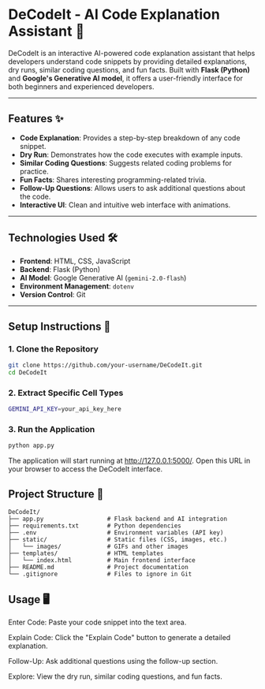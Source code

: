 # DeCodeIt - AI Code Explanation Assistant 🤖

DeCodeIt is an interactive AI-powered code explanation assistant that helps developers understand code snippets by providing detailed explanations, dry runs, similar coding questions, and fun facts. Built with **Flask (Python)** and **Google's Generative AI model**, it offers a user-friendly interface for both beginners and experienced developers.

---

## Features ✨

- **Code Explanation**: Provides a step-by-step breakdown of any code snippet.
- **Dry Run**: Demonstrates how the code executes with example inputs.
- **Similar Coding Questions**: Suggests related coding problems for practice.
- **Fun Facts**: Shares interesting programming-related trivia.
- **Follow-Up Questions**: Allows users to ask additional questions about the code.
- **Interactive UI**: Clean and intuitive web interface with animations.

---

## Technologies Used 🛠️

- **Frontend**: HTML, CSS, JavaScript
- **Backend**: Flask (Python)
- **AI Model**: Google Generative AI (`gemini-2.0-flash`)
- **Environment Management**: `dotenv`
- **Version Control**: Git

---

## Setup Instructions 🚀

### 1. Clone the Repository

```bash
git clone https://github.com/your-username/DeCodeIt.git
cd DeCodeIt
```

### 2. Extract Specific Cell Types

```bash
GEMINI_API_KEY=your_api_key_here
```

### 3. Run the Application

```bash
python app.py
```
The application will start running at http://127.0.0.1:5000/. Open this URL in your browser to access the DeCodeIt interface.

## Project Structure 📂
```plaintext
DeCodeIt/
├── app.py                  # Flask backend and AI integration
├── requirements.txt        # Python dependencies
├── .env                    # Environment variables (API key)
├── static/                 # Static files (CSS, images, etc.)
│   └── images/             # GIFs and other images
├── templates/              # HTML templates
│   └── index.html          # Main frontend interface
├── README.md               # Project documentation
└── .gitignore              # Files to ignore in Git
```

## Usage 🖥️

Enter Code: Paste your code snippet into the text area.

Explain Code: Click the "Explain Code" button to generate a detailed explanation.

Follow-Up: Ask additional questions using the follow-up section.

Explore: View the dry run, similar coding questions, and fun facts.
